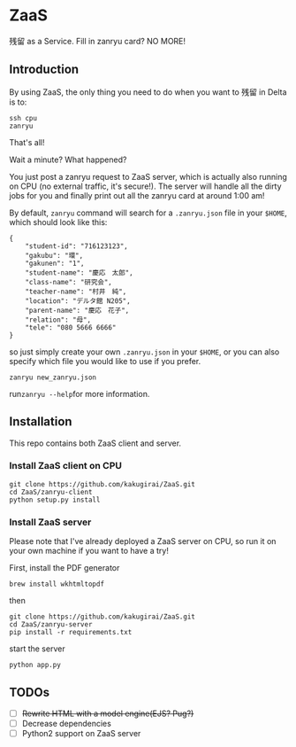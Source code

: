 # ZaaS
残留 as a Service. Fill in zanryu card? NO MORE!

## Introduction

By using ZaaS, the only thing you need to do when you want to 残留 in Delta is to:

```
ssh cpu
zanryu
```

That's all!

Wait a minute? What happened?

You just post a zanryu request to ZaaS server, which is actually also running on CPU (no external traffic, it's secure!). The server will handle all the dirty jobs for you and finally print out all the zanryu card at around 1:00 am!

By default, `zanryu` command will search for a `.zanryu.json` file in your `$HOME`, which should look like this:

```
{
    "student-id": "716123123",
    "gakubu": "環",
    "gakunen": "1",
    "student-name": "慶応　太郎",
    "class-name": "研究会",
    "teacher-name": "村井　純",
    "location": "デルタ館 N205",
    "parent-name": "慶応　花子",
    "relation": "母",
    "tele": "080 5666 6666"
}
```

so just simply create your own `.zanryu.json` in your `$HOME`, or you can also specify which file you would like to use if you prefer.

```
zanryu new_zanryu.json
```

run`zanryu --help`for more information.

## Installation
This repo contains both ZaaS client and server.

### Install ZaaS client on CPU

```
git clone https://github.com/kakugirai/ZaaS.git
cd ZaaS/zanryu-client
python setup.py install
```

### Install ZaaS server
Please note that I've already deployed a ZaaS server on CPU, so run it on your own machine if you want to have a try!

First, install the PDF generator

```
brew install wkhtmltopdf
```

then

```
git clone https://github.com/kakugirai/ZaaS.git
cd ZaaS/zanryu-server
pip install -r requirements.txt
```

start the server

```
python app.py
```

## TODOs
- [ ] <STRIKE>Rewrite HTML with a model engine(EJS? Pug?)</STRIKE>
- [ ] Decrease dependencies
- [ ] Python2 support on ZaaS server
